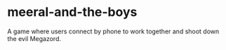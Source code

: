 # meeral-and-the-boys
A game where users connect by phone to work together and shoot down the evil Megazord.
